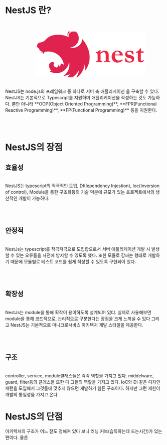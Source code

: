 # NestJS 란?
<br>
<dir align = "center"><img src = "nestjs.png" width = "75%" height = "50%"></dir>
<br>
NestJS는 node.js의 프레임워크 중 하나로 서버 측 애플리케이션 을 구축할 수 있다.
<br>
NestJS는 기본적으로 Typescript를 지원하며 애플리케이션을 작성하는 것도 가능하다.
뿐만 아니라 **OOP(Object Oriented Programming)**, **FPR(Functional Reactive Programming)**, **FP(Functional Programming)** 등을 지원한다.

<br><br>

# NestJS의 장점
## 효율성
<br>
NestJS는 typescript의 적극적인 도입, DI(Iependency Injestion), Ioc(Inversion of control), Module을 통한 구조화등의 기술 덕분에
규모가 있는 프로젝트에서의 생산적인 개발이 가능하다.

<br><br>

## 안정적
<br>
NestJs는 typescript를 적극저극으로 도입합으로서 서버 애플리케이션 개발 시 발생할 수 있는 오류들을 사전에 방지할 수 있도록 했다. 또한 모듈로 감싸는 형태로 개발하기 때문에 모듈별로 테스트 코드를 쉽게 작성할 수 있도록 구현되어 있다.

<br><br>

## 확장성
<br>
NestJs는 module을 통해 확작이 용이하도록 설계되어 있댜. 실제로 사용해보면 module을 통해 코드적으로, 논리적으로 구분한다는 장점을 크게 느끼실 수 있다
그리고 NestJS는 기본적으로 마니크로서비스 아키텍처 개발 스타일을 제공한다.

<br><br>

## 구조
<br>
controller, service, module클래스들은 각각 역할을 가지고 있다.
middelware, guard, filter등의 클래스들 또한 다 그들의 역할을 가지고 있다.
IoC와 DI 같은 디자인 패턴을 도입해서 그것들에 맞추지 않으면 개발하기 힘든 구조이다. 하지만 그런 제한이 개발의 통일성을 가지고 온다

# NestJS의 단점
아키텍처의 구조가 어느 젇도 정해져 있다 보니 러닝 커브(습득하는데 드는시간)가 있는 편이다. 물론

